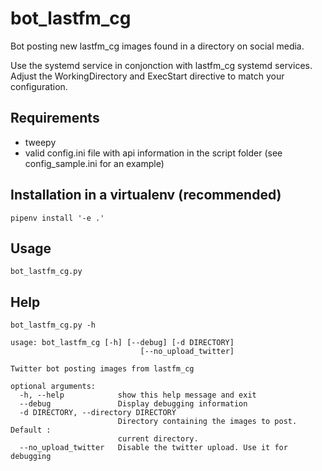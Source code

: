 # bot_lastfm_cg

Bot posting new lastfm_cg images found in a directory on social media.

Use the systemd service in conjonction with lastfm_cg systemd services. Adjust the WorkingDirectory and ExecStart directive to match your configuration.

## Requirements

- tweepy
- valid config.ini file with api information in the script folder (see config_sample.ini for an example)

## Installation in a virtualenv (recommended)

```
pipenv install '-e .'
```

## Usage

```
bot_lastfm_cg.py
```

## Help

```
bot_lastfm_cg.py -h
```

```
usage: bot_lastfm_cg [-h] [--debug] [-d DIRECTORY]
                             [--no_upload_twitter]

Twitter bot posting images from lastfm_cg

optional arguments:
  -h, --help            show this help message and exit
  --debug               Display debugging information
  -d DIRECTORY, --directory DIRECTORY
                        Directory containing the images to post. Default :
                        current directory.
  --no_upload_twitter   Disable the twitter upload. Use it for debugging
```
